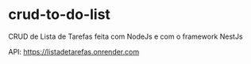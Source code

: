 # crud-to-do-list
CRUD de Lista de Tarefas feita com NodeJs e com o framework NestJs


API: https://listadetarefas.onrender.com

